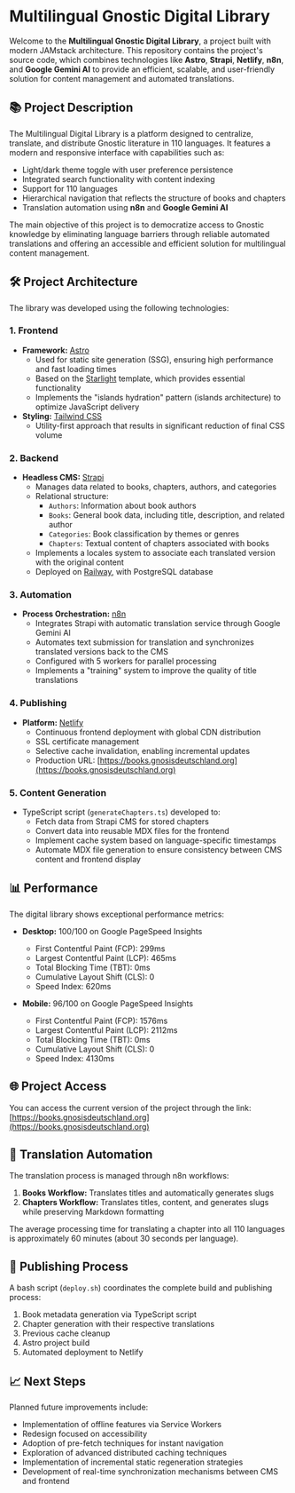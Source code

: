 # Multilingual Gnostic Digital Library

Welcome to the **Multilingual Gnostic Digital Library**, a project built with modern JAMstack architecture. This repository contains the project's source code, which combines technologies like **Astro**, **Strapi**, **Netlify**, **n8n**, and **Google Gemini AI** to provide an efficient, scalable, and user-friendly solution for content management and automated translations.

## 📚 Project Description

The Multilingual Digital Library is a platform designed to centralize, translate, and distribute Gnostic literature in 110 languages. It features a modern and responsive interface with capabilities such as:

- Light/dark theme toggle with user preference persistence
- Integrated search functionality with content indexing
- Support for 110 languages
- Hierarchical navigation that reflects the structure of books and chapters
- Translation automation using **n8n** and **Google Gemini AI**

The main objective of this project is to democratize access to Gnostic knowledge by eliminating language barriers through reliable automated translations and offering an accessible and efficient solution for multilingual content management.

## 🛠️ Project Architecture

The library was developed using the following technologies:

### **1. Frontend**

- **Framework:** [Astro](https://astro.build/)
  - Used for static site generation (SSG), ensuring high performance and fast loading times
  - Based on the [Starlight](https://starlight.astro.build/) template, which provides essential functionality
  - Implements the "islands hydration" pattern (islands architecture) to optimize JavaScript delivery
- **Styling:** [Tailwind CSS](https://tailwindcss.com/)
  - Utility-first approach that results in significant reduction of final CSS volume

### **2. Backend**

- **Headless CMS:** [Strapi](https://strapi.io/)
  - Manages data related to books, chapters, authors, and categories
  - Relational structure:
    - `Authors`: Information about book authors
    - `Books`: General book data, including title, description, and related author
    - `Categories`: Book classification by themes or genres
    - `Chapters`: Textual content of chapters associated with books
  - Implements a locales system to associate each translated version with the original content
  - Deployed on [Railway](https://railway.com), with PostgreSQL database

### **3. Automation**

- **Process Orchestration:** [n8n](https://n8n.io/)
  - Integrates Strapi with automatic translation service through Google Gemini AI
  - Automates text submission for translation and synchronizes translated versions back to the CMS
  - Configured with 5 workers for parallel processing
  - Implements a "training" system to improve the quality of title translations

### **4. Publishing**

- **Platform:** [Netlify](https://netlify.com)
  - Continuous frontend deployment with global CDN distribution
  - SSL certificate management
  - Selective cache invalidation, enabling incremental updates
  - Production URL: [https://books.gnosisdeutschland.org](https://books.gnosisdeutschland.org)

### **5. Content Generation**

- TypeScript script (`generateChapters.ts`) developed to:
  - Fetch data from Strapi CMS for stored chapters
  - Convert data into reusable MDX files for the frontend
  - Implement cache system based on language-specific timestamps
  - Automate MDX file generation to ensure consistency between CMS content and frontend display

## 📊 Performance

The digital library shows exceptional performance metrics:

- **Desktop:** 100/100 on Google PageSpeed Insights
  - First Contentful Paint (FCP): 299ms
  - Largest Contentful Paint (LCP): 465ms
  - Total Blocking Time (TBT): 0ms
  - Cumulative Layout Shift (CLS): 0
  - Speed Index: 620ms

- **Mobile:** 96/100 on Google PageSpeed Insights
  - First Contentful Paint (FCP): 1576ms
  - Largest Contentful Paint (LCP): 2112ms
  - Total Blocking Time (TBT): 0ms
  - Cumulative Layout Shift (CLS): 0
  - Speed Index: 4130ms

## 🌐 Project Access

You can access the current version of the project through the link:
[https://books.gnosisdeutschland.org](https://books.gnosisdeutschland.org)

## 🔄 Translation Automation

The translation process is managed through n8n workflows:

1. **Books Workflow:** Translates titles and automatically generates slugs
2. **Chapters Workflow:** Translates titles, content, and generates slugs while preserving Markdown formatting

The average processing time for translating a chapter into all 110 languages is approximately 60 minutes (about 30 seconds per language).

## 🚀 Publishing Process

A bash script (`deploy.sh`) coordinates the complete build and publishing process:

1. Book metadata generation via TypeScript script
2. Chapter generation with their respective translations
3. Previous cache cleanup
4. Astro project build
5. Automated deployment to Netlify

## 📈 Next Steps

Planned future improvements include:

- Implementation of offline features via Service Workers
- Redesign focused on accessibility
- Adoption of pre-fetch techniques for instant navigation
- Exploration of advanced distributed caching techniques
- Implementation of incremental static regeneration strategies
- Development of real-time synchronization mechanisms between CMS and frontend
